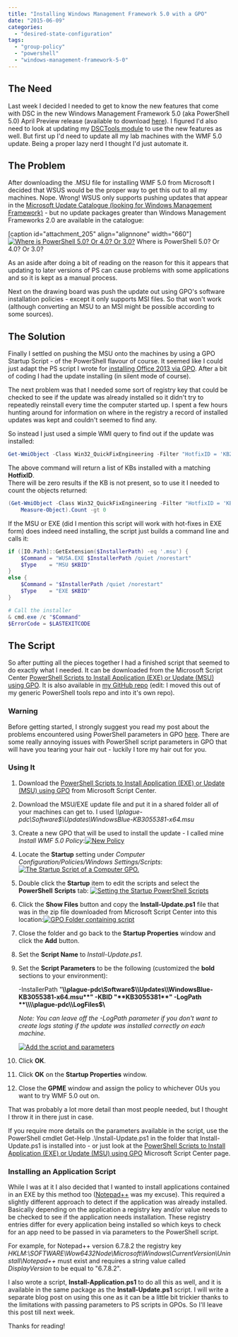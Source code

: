 ```yaml
---
title: "Installing Windows Management Framework 5.0 with a GPO"
date: "2015-06-09"
categories:
  - "desired-state-configuration"
tags:
  - "group-policy"
  - "powershell"
  - "windows-management-framework-5-0"
---
```


## The Need

Last week I decided I needed to get to know the new features that come with DSC in the new Windows Management Framework 5.0 (aka PowerShell 5.0) April Preview release (available to download [here](https://www.microsoft.com/en-us/download/details.aspx?id=46889)). I figured I'd also need to look at updating my [DSCTools module](https://dscottraynsford.wordpress.com/2015/05/02/dsc-tools-hopefully-making-dsc-easier/) to use the new features as well. But first up I'd need to update all my lab machines with the WMF 5.0 update. Being a proper lazy nerd I thought I'd just automate it.

## The Problem

After downloading the .MSU file for installing WMF 5.0 from Microsoft I decided that WSUS would be the proper way to get this out to all my machines. Nope. Wrong! WSUS only supports pushing updates that appear in the [Microsoft Update Catalogue (looking for Windows Management Framework)](http://catalog.update.microsoft.com/v7/site/Search.aspx?q=Windows%20Management%20Framework) - but no update packages greater than Windows Management Frameworks 2.0 are available in the catalogue:

[caption id="attachment\_205" align="alignnone" width="660"\][![Where is PowerShell 5.0? Or 4.0? Or 3.0?](/images/ss_microsoft_update_catalogue_windows_management_framework.png?w=660)](/images/ss_microsoft_update_catalogue_windows_management_framework.png)
Where is PowerShell 5.0? Or 4.0? Or 3.0?

As an aside after doing a bit of reading on the reason for this it appears that updating to later versions of PS can cause problems with some applications and so it is kept as a manual process.

Next on the drawing board was push the update out using GPO's software installation policies - except it only supports MSI files. So that won't work (although converting an MSU to an MSI might be possible according to some sources).

## The Solution

Finally I settled on pushing the MSU onto the machines by using a GPO Startup Script - of the PowerShell flavour of course. It seemed like I could just adapt the PS script I wrote for [installing Office 2013 via GPO](https://dscottraynsford.wordpress.com/2015/04/06/using-powershell-to-installuninstall-microsoft-office-products-by-group-policy/). After a bit of coding I had the update installing (in silent mode of course).

The next problem was that I needed some sort of registry key that could be checked to see if the update was already installed so it didn't try to repeatedly reinstall every time the computer started up. I spent a few hours hunting around for information on where in the registry a record of installed updates was kept and couldn't seemed to find any.

So instead I just used a simple WMI query to find out if the update was installed:

```powershell
Get-WmiObject -Class Win32_QuickFixEngineering -Filter "HotfixID = 'KB2908075'"
```

The above command will return a list of KBs installed with a matching **HotfixID**.  
There will be zero results if the KB is not present, so to use it I needed to count the objects returned:

```powershell
(Get-WmiObject -Class Win32_QuickFixEngineering -Filter "HotfixID = 'KB2908075'" |
    Measure-Object).Count -gt 0
```

If the MSU or EXE (did I mention this script will work with hot-fixes in EXE form) does indeed need installing, the script just builds a command line and calls it:

```powershell
if ([IO.Path]::GetExtension($InstallerPath) -eq '.msu') {
    $Command = "WUSA.EXE $InstallerPath /quiet /norestart"
    $Type    = "MSU $KBID"
}
else {
    $Command = "$InstallerPath /quiet /norestart"
    $Type    = "EXE $KBID"
}

# Call the installer
& cmd.exe /c "$Command"
$ErrorCode = $LASTEXITCODE
```

## The Script

So after putting all the pieces together I had a finished script that seemed to do exactly what I needed. It can be downloaded from the Microsoft Script Center [PowerShell Scripts to Install Application (EXE) or Update (MSU) using GPO](https://gallery.technet.microsoft.com/scriptcenter/PowerShell-to-Install-70009e38). It is also available in [my GitHub repo](https://github.com/PlagueHO/InstallUsingGPOTools) (edit: I moved this out of my generic PowerShell tools repo and into it's own repo).

### Warning

Before getting started, I strongly suggest you read my post about the problems encountered using PowerShell parameters in GPO [here](https://dscottraynsford.wordpress.com/2015/06/03/powershell-paramters-in-gpo-scripts/). There are some really annoying issues with PowerShell script parameters in GPO that will have you tearing your hair out - luckily I tore my hair out for you.

### Using It

1. Download the [PowerShell Scripts to Install Application (EXE) or Update (MSU) using GPO](https://gallery.technet.microsoft.com/scriptcenter/PowerShell-to-Install-70009e38) from Microsoft Script Center.
2. Download the MSU/EXE update file and put it in a shared folder all of your machines can get to. I used _\\\\plague-pdc\\Software$\\Updates\\WindowsBlue-KB3055381-x64.msu_
3. Create a new GPO that will be used to install the update - I called mine _Install WMF 5.0 Policy_:[![New Policy](/images/ss_gpo_installwmf5.png?w=660)](/images/ss_gpo_installwmf5.png)
4. Locate the **Startup** setting under _Computer Configuration/Policies/Windows Settings/Scripts_:[![The Startup Script of a Computer GPO.](/images/ss_gpo_installwmf5_startup.png?w=660)](/images/ss_gpo_installwmf5_startup.png)
5. Double click the **Startup** item to edit the scripts and select the **PowerShell** **Scripts** tab: [![Setting the Startup PowerShell Scripts](/images/ss_gpo_installwmf5_startuppsscripts.png)](/images/ss_gpo_installwmf5_startuppsscripts.png)
6. Click the **Show Files** button and copy the **Install-Update.ps1** file that was in the zip file downloaded from Microsoft Script Center into this location:[![GPO Folder containing script](/images/ss_gpo_installwmf5_startuppsscripts_folder.png?w=660)](/images/ss_gpo_installwmf5_startuppsscripts_folder.png)
7. Close the folder and go back to the **Startup Properties** window and click the **Add** button.
8. Set the **Script Name** to _Install-Update.ps1_.
9. Set the **Script Parameters** to be the following (customized the **bold** sections to your environment):

     -InstallerPath "**\\\\plague-pdc\\Software$\\Updates\\WindowsBlue-KB3055381-x64.msu**" -KBID "**KB3055381**" -LogPath **\\\\plague-pdc\\LogFiles$\\**

    _Note: You can leave off the -LogPath parameter if you don't want to create logs stating if the update was installed correctly on each machine._

    [![Add the script and parameters](/images/ss_gpo_installwmf5_startuppsscripts_details.png)](/images/ss_gpo_installwmf5_startuppsscripts_details.png)
10. Click **OK**.
11. Click **OK** on the **Startup Properties** window.
12. Close the **GPME** window and assign the policy to whichever OUs you want to try WMF 5.0 out on.

That was probably a lot more detail than most people needed, but I thought I throw it in there just in case.

If you require more details on the parameters available in the script, use the PowerShell cmdlet Get-Help .\\Install-Update.ps1 in the folder that Install-Update.ps1 is installed into - or just look at the [PowerShell Scripts to Install Application (EXE) or Update (MSU) using GPO](https://gallery.technet.microsoft.com/scriptcenter/PowerShell-to-Install-70009e38) Microsoft Script Center page.

### Installing an Application Script

While I was at it I also decided that I wanted to install applications contained in an EXE by this method too ([Notepad++](https://notepad-plus-plus.org/) was my excuse). This required a slightly different approach to detect if the application was already installed. Basically depending on the application a registry key and/or value needs to be checked to see if the application needs installation. These registry entries differ for every application being installed so which keys to check for an app need to be passed in via parameters to the PowerShell script.

For example, for Notepad++ version 6.7.8.2 the registry key _HKLM:\\SOFTWARE\\Wow6432Node\\Microsoft\\Windows\\CurrentVersion\\Uninstall\\Notepad++_ must exist and requires a string value called _DisplayVersion_ to be equal to "6.7.8.2".

I also wrote a script, **Install-Application.ps1** to do all this as well, and it is available in the same package as the **Install-Update.ps1** script. I will write a separate blog post on using this one as it can be a little bit trickier thanks to the limitations with passing parameters to PS scripts in GPOs. So I'll leave this post till next week.

Thanks for reading!
